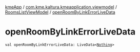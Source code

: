 [kmeApp](../../index.md) / [com.kme.kaltura.kmeapplication.viewmodel](../index.md) / [RoomsListViewModel](index.md) / [openRoomByLinkErrorLiveData](./open-room-by-link-error-live-data.md)

# openRoomByLinkErrorLiveData

`val openRoomByLinkErrorLiveData: LiveData<`[`Nothing`](https://kotlinlang.org/api/latest/jvm/stdlib/kotlin/-nothing/index.html)`>`
